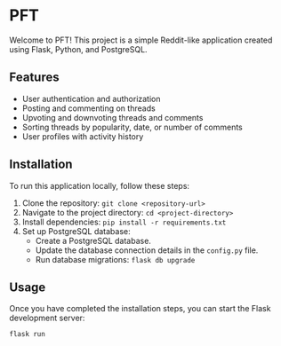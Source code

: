 # PFT

Welcome to PFT! This project is a simple Reddit-like application created using Flask, Python, and PostgreSQL.

## Features

- User authentication and authorization
- Posting and commenting on threads
- Upvoting and downvoting threads and comments
- Sorting threads by popularity, date, or number of comments
- User profiles with activity history

## Installation

To run this application locally, follow these steps:

1. Clone the repository: `git clone <repository-url>`
2. Navigate to the project directory: `cd <project-directory>`
3. Install dependencies: `pip install -r requirements.txt`
4. Set up PostgreSQL database:
   - Create a PostgreSQL database.
   - Update the database connection details in the `config.py` file.
   - Run database migrations: `flask db upgrade`

## Usage

Once you have completed the installation steps, you can start the Flask development server:

```bash
flask run
